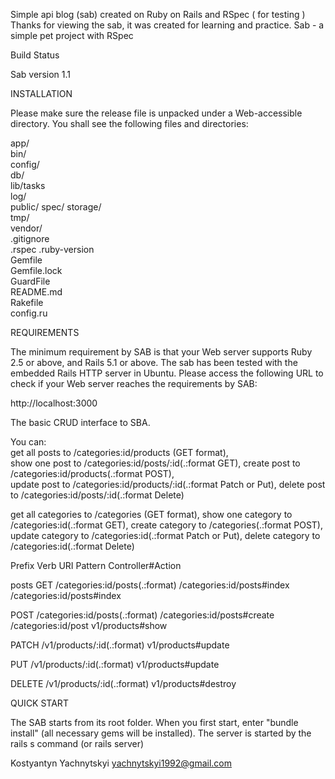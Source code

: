 Simple api blog (sab) created on Ruby on Rails and RSpec ( for testing )
Thanks for viewing the sab, it was created for learning and practice. Sab - a simple pet project with RSpec

Build Status

Sab version 1.1

INSTALLATION

Please make sure the release file is unpacked under a Web-accessible directory. You shall see the following files and directories:

app/  
bin/  
config/  
db/  
lib/tasks  
log/  
public/ 
spec/
storage/  
tmp/  
vendor/  
.gitignore  
.rspec
.ruby-version  
Gemfile  
Gemfile.lock  
GuardFile  
README.md  
Rakefile  
config.ru  

REQUIREMENTS

The minimum requirement by SAB is that your Web server supports Ruby 2.5 or above, and Rails 5.1 or above. The sab has been tested with the embedded Rails HTTP server in Ubuntu. Please access the following URL to check if your Web server reaches the requirements by SAB:

http://localhost:3000

The basic CRUD interface to SBA.

You can:  
get all posts to /categories:id/products (GET format),  
show one post to /categories:id/posts/:id(.:format GET),
create post to /categories:id/products(.:format POST),         
update post to /categories:id/products/:id(.:format Patch or Put), 
delete post to /categories:id/posts/:id(.:format Delete)  
  
get all categories to /categories (GET format),
show one category to /categories:id(.:format GET),
create category to /categories(.:format POST),         
update category to /categories:id(.:format Patch or Put), 
delete category to /categories:id(.:format Delete) 

Prefix Verb URI Pattern Controller#Action  

posts GET /categories:id/posts(.:format) /categories:id/posts#index                                                                            /categories:id/posts#index

POST /categories:id/posts(.:format)  /categories:id/posts#create
/categories:id/post   v1/products#show

  PATCH  /v1/products/:id(.:format)        v1/products#update

  PUT    /v1/products/:id(.:format)                            v1/products#update

  DELETE /v1/products/:id(.:format)      v1/products#destroy


QUICK START

The SAB starts from its root folder. When you first start, enter "bundle install" (all necessary gems will be installed). The server is started by the rails s command (or rails server)

Kostyantyn Yachnytskyi yachnytskyi1992@gmail.com
